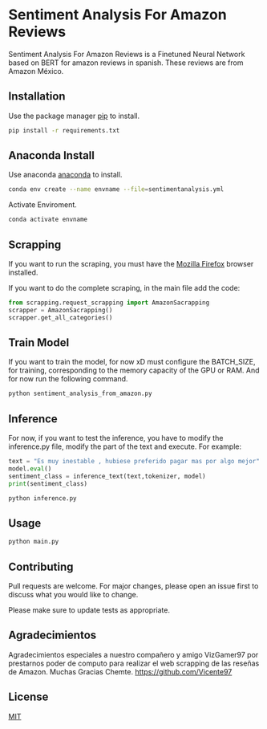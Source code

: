 # Sentiment Analysis For Amazon Reviews

Sentiment Analysis For Amazon Reviews is a Finetuned Neural Network based on BERT for amazon reviews in spanish. These reviews are from Amazon México.


## Installation

Use the package manager [pip](https://pip.pypa.io/en/stable/) to install.

```bash
pip install -r requirements.txt
```

## Anaconda Install

Use anaconda [anaconda](https://www.anaconda.com/) to install.

```bash
conda env create --name envname --file=sentimentanalysis.yml
```
Activate Enviroment.

```bash
conda activate envname
```
## Scrapping
If you want to run the scraping, you must have the [Mozilla Firefox](https://www.mozilla.org/es-ES/firefox/) browser installed.

If you want to do the complete scraping, in the main file add the code:

```python
from scrapping.request_scrapping import AmazonSacrapping
scrapper = AmazonSacrapping()
scrapper.get_all_categories()
```
## Train Model
If you want to train the model, for now xD must configure the BATCH_SIZE, for training, corresponding to the memory capacity of the GPU or RAM. And for now run the following command.
```bash
python sentiment_analysis_from_amazon.py
```

## Inference
For now, if you want to test the inference, you have to modify the inference.py file, modify the part of the text and execute.
For example:
```python
text = "Es muy inestable , hubiese preferido pagar mas por algo mejor"
model.eval()
sentiment_class = inference_text(text,tokenizer, model)
print(sentiment_class)
```
```bash
python inference.py
```

## Usage

```bash
python main.py 
```

## Contributing
Pull requests are welcome. For major changes, please open an issue first to discuss what you would like to change.

Please make sure to update tests as appropriate.

## Agradecimientos
Agradecimientos especiales a nuestro compañero y amigo VizGamer97 por prestarnos poder de computo para realizar el web scrapping de las reseñas de Amazon. Muchas Gracias Chemte.
https://github.com/Vicente97

## License
[MIT](https://choosealicense.com/licenses/mit/)
